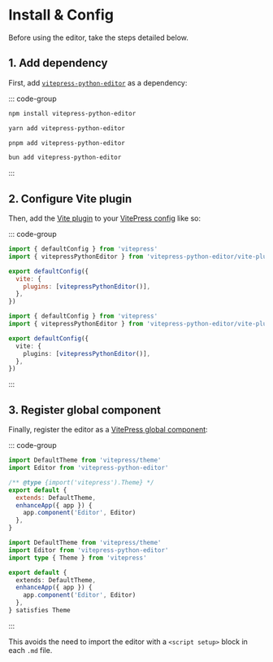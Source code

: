 # Install & Config

Before using the editor, take the steps detailed below.

## 1. Add dependency

First, add [`vitepress-python-editor`](https://www.npmjs.com/package/vitepress-python-editor) as a dependency:

::: code-group
```sh [npm]
npm install vitepress-python-editor
```

```sh [yarn]
yarn add vitepress-python-editor
```

```sh [pnpm]
pnpm add vitepress-python-editor
```

```sh [bun]
bun add vitepress-python-editor
```
:::

## 2. Configure Vite plugin

Then, add the [Vite plugin](https://vitejs.dev/guide/using-plugins.html) to your [VitePress config](https://vitepress.dev/reference/site-config#site-config) like so:

::: code-group
```js [.vitepress/config.js]
import { defaultConfig } from 'vitepress'
import { vitepressPythonEditor } from 'vitepress-python-editor/vite-plugin'

export defaultConfig({
  vite: {
    plugins: [vitepressPythonEditor()],
  },
})
```

```ts [.vitepress/config.ts]
import { defaultConfig } from 'vitepress'
import { vitepressPythonEditor } from 'vitepress-python-editor/vite-plugin'

export defaultConfig({
  vite: {
    plugins: [vitepressPythonEditor()],
  },
})
```
:::

## 3. Register global component

Finally, register the editor as a [VitePress global component](https://vitepress.dev/guide/extending-default-theme#registering-global-components):

::: code-group
```js [.vitepress/theme/index.js]
import DefaultTheme from 'vitepress/theme'
import Editor from 'vitepress-python-editor'

/** @type {import('vitepress').Theme} */
export default {
  extends: DefaultTheme,
  enhanceApp({ app }) {
    app.component('Editor', Editor)
  },
}
```

```ts [.vitepress/theme/index.ts]
import DefaultTheme from 'vitepress/theme'
import Editor from 'vitepress-python-editor'
import type { Theme } from 'vitepress'

export default {
  extends: DefaultTheme,
  enhanceApp({ app }) {
    app.component('Editor', Editor)
  },
} satisfies Theme
```
:::

This avoids the need to import the editor with a `<script setup>` block in each `.md` file.
